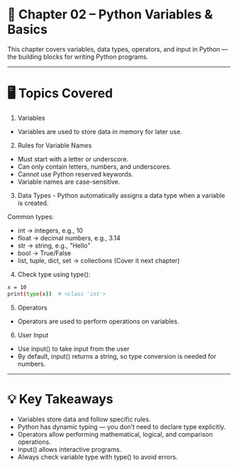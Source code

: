 # 📖 Chapter 02 – Python Variables & Basics

This chapter covers variables, data types, operators, and input in Python — the building blocks for writing Python programs.

---

# 🖥️ Topics Covered
1. Variables

- Variables are used to store data in memory for later use.

2. Rules for Variable Names

- Must start with a letter or underscore.
- Can only contain letters, numbers, and underscores.
- Cannot use Python reserved keywords.
- Variable names are case-sensitive.

3. Data Types - Python automatically assigns a data type when a variable is created.

Common types:

- int → integers, e.g., 10
- float → decimal numbers, e.g., 3.14
- str → string, e.g., "Hello"
- bool → True/False
- list, tuple, dict, set → collections (Cover it next chapter)

4. Check type using type():

``` bash
x = 10
print(type(x))  # <class 'int'>
```

5. Operators

- Operators are used to perform operations on variables.

6. User Input

- Use input() to take input from the user
- By default, input() returns a string, so type conversion is needed for numbers.

---

# 💡 Key Takeaways

- Variables store data and follow specific rules.
- Python has dynamic typing — you don’t need to declare type explicitly.
- Operators allow performing mathematical, logical, and comparison operations.
- input() allows interactive programs.
- Always check variable type with type() to avoid errors.